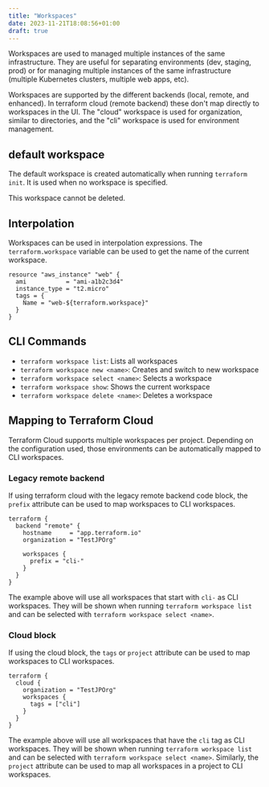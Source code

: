 ```yaml
---
title: "Workspaces"
date: 2023-11-21T18:08:56+01:00
draft: true
---
```


Workspaces are used to managed multiple instances of the same infrastructure. They are useful for separating environments (dev, staging, prod) or for managing multiple instances of the same infrastructure (multiple Kubernetes clusters, multiple web apps, etc).

Workspaces are supported by the different backends (local, remote, and enhanced). In terraform cloud (remote backend) these don't map directly to workspaces in the UI. The "cloud" workspace is used for organization, similar to directories, and the "cli" workspace is used for environment management.

## default workspace

The default workspace is created automatically when running `terraform init`. It is used when no workspace is specified.

This workspace cannot be deleted.

## Interpolation

Workspaces can be used in interpolation expressions. The `terraform.workspace` variable can be used to get the name of the current workspace.

```hcl
resource "aws_instance" "web" {
  ami           = "ami-a1b2c3d4"
  instance_type = "t2.micro"
  tags = {
    Name = "web-${terraform.workspace}"
  }
}
```

## CLI Commands

- `terraform workspace list`: Lists all workspaces
- `terraform workspace new <name>`: Creates and switch to new workspace
- `terraform workspace select <name>`: Selects a workspace
- `terraform workspace show`: Shows the current workspace
- `terraform workspace delete <name>`: Deletes a workspace


## Mapping to Terraform Cloud

Terraform Cloud supports multiple workspaces per project. Depending on the configuration used, those environments can be automatically mapped to CLI workspaces.

### Legacy remote backend

If using terraform cloud with the legacy remote backend code block, the `prefix` attribute can be used to map workspaces to CLI workspaces.

```hcl
terraform {
  backend "remote" {
    hostname     = "app.terraform.io"
    organization = "TestJPOrg"

    workspaces {
      prefix = "cli-"
    }
  }
}
```

The example above will use all workspaces that start with `cli-` as CLI workspaces. They will be shown when running `terraform workspace list` and can be selected with `terraform workspace select <name>`.

### Cloud block

If using the cloud block, the `tags` or `project` attribute can be used to map workspaces to CLI workspaces.

```hcl
terraform {
  cloud {
    organization = "TestJPOrg"
    workspaces {
      tags = ["cli"]
    }
  }
}
```

The example above will use all workspaces that have the `cli` tag as CLI workspaces. They will be shown when running `terraform workspace list` and can be selected with `terraform workspace select <name>`. Similarly, the `project` attribute can be used to map all workspaces in a project to CLI workspaces.